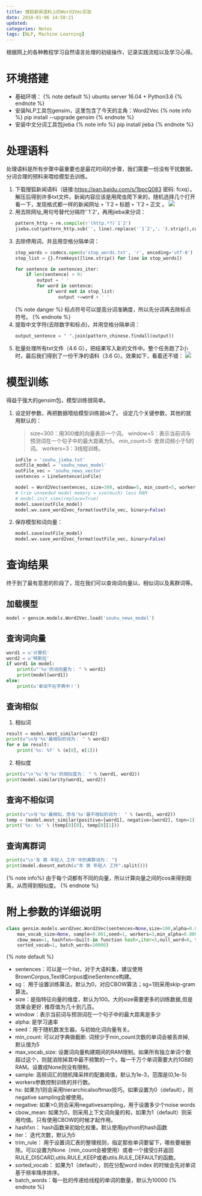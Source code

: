```yaml
---
title: 搜狐新闻语料上的Word2Vec实验
date: 2018-01-06 14:58:21
updated: 
categories: Notes
tags: [NLP, Machine Learning]
---
```


根据网上的各种教程学习自然语言处理的初级操作，记录实践流程以及学习心得。
<!--more-->
# 环境搭建
- 基础环境：
    {% note default %}
    ubuntu server 16.04 + Python3.6
    {% endnote %}
- 安装NLP工具包gensim，这里包含了今天的主角：Word2Vec
    {% note info %}
    pip install --upgrade gensim
    {% endnote %}
- 安装中文分词工具包jieba
    {% note info %}
    pip install jieba
    {% endnote %}

# 处理语料
处理语料是所有步骤中最重要也是最花时间的步骤，我们需要一份没有干扰数据，分词合理的预料来喂给模型去训练。
1. 下载搜狐新闻语料（链接:https://pan.baidu.com/s/1bpcQ083 密码: fcxq）。解压后得到许多txt文件。新闻内容应该是用爬虫爬下来的，随机选择几个打开看一下，发现格式都一样的新闻网址 `+` \`1\`2 `+` 标题 `+` \`1\`2 `+` 正文 。
    ![](\2018/01/06/搜狐新闻语料上的Word2Vec实验\souhunews.png)
2. 用去除网址,用句号替代分隔符'\`1`2'，再用jieba来分词：
    ```python
    pattern_http = re.compile(r'(http.*?)`1`2')
    jieba.cut(pattern_http.sub('', line).replace('`1`2','。').strip(),cut_all=False)]
    ```
3. 去除停用词，并且用空格分隔单词：
    ```python
    stop_words = codecs.open(u'stop_words.txt', 'r', encoding='utf-8')
    stop_list = {}.fromkeys([line.strip() for line in stop_words])

    for sentence in sentences_iter:
        if len(sentence) > 0:
            output = ' '
            for word in sentence:
                if word not in stop_list:
                    output +=word + ' '
    ```
    {% note danger %}
    标点符号可以提高分词准确度，所以先分词再去除标点符号。
    {% endnote %}
4. 提取中文字符(去除数字和标点)，并用空格分隔单词：
    ```python
    output_sentence = " ".join(pattern_chinese.findall(output))
    ```
5. 批量处理所有txt文件（4.6 G），把结果写入新的文件中。整个任务跑了2小时，最后我们得到了一份干净的语料（3.6 G）。效果如下，看着还不错：
![](\2018/01/06/搜狐新闻语料上的Word2Vec实验\souhuyuliao.png)

# 模型训练
得益于强大的gensim包，模型训练很简单。
1. 设定好参数，再把数据喂给模型训练就ok了。
    设定几个关键参数，其他的就用默认的：
    > size=300：用300维的向量表示一个词。
    > window=5：表示当前词与预测词在一个句子中的最大距离为5。
    > min_count=5: 舍弃词频小于5的词。
    > workers=3：3线程训练。

    ```python
    inFile = 'souhu_jieba.txt'
    outFile_model = 'souhu_news_model'
    outFile_vec = 'souhu_news_vector'
    sentences = LineSentence(inFile)

    model = Word2Vec(sentences, size=300, window=5, min_count=5, workers=3)
    # trim unneeded model memory = use(much) less RAM
    # model.init_sims(replace=True)
    model.save(outFile_model)
    model.wv.save_word2vec_format(outFile_vec, binary=False)
    ```
2. 保存模型和词向量：
    ```python
    model.save(outFile_model)
    model.wv.save_word2vec_format(outFile_vec, binary=False)
    ```

# 查询结果
终于到了最有意思的阶段了，现在我们可以查询词向量以，相似词以及离群词等。
## 加载模型
```python
model = gensim.models.Word2Vec.load('souhu_news_model')
```
## 查询词向量
```python
word1 = u'计算机'
word2 = u'特斯拉'
if word1 in model:
    print(u"'%s'的词向量为： " % word1)
    print(model[word1])
else:
    print(u'单词不在字典中！')
```
## 查询相似
1. 相似词
```python
result = model.most_similar(word2)
print(u"\n与'%s'最相似的词为： " % word2)
for e in result:
    print('%s: %f' % (e[0], e[1]))
```
2. 相似度
```python
print(u"\n'%s'与'%s'的相似度为： " % (word1, word2))
print(model.similarity(word1, word2))
```
## 查询不相似词
```python
print(u"\n与'%s'最相似，而与'%s'最不相似的词为： " % (word1, word2))
temp = (model.most_similar(positive=[word1], negative=[word2], topn=1))
print('%s: %s' % (temp[0][0], temp[0][1]))
```
## 查询离群词
```python
print(u"\n'车 房 年轻人 工作'中的离群词为： ")
print(model.doesnt_match(u"车 房 年轻人 工作".split()))
```
{% note info%}
由于每个词都有不同的向量，所以计算向量之间的cos来得到距离，从而得到相似度。
{% endnote %}

# 附上参数的详细说明
```python
class gensim.models.word2vec.Word2Vec(sentences=None,size=100,alpha=0.025,window=5, min_count=5, 
    max_vocab_size=None, sample=0.001,seed=1, workers=3,min_alpha=0.0001, sg=0, hs=0, negative=5, 
    cbow_mean=1, hashfxn=<built-in function hash>,iter=5,null_word=0, trim_rule=None, 
    sorted_vocab=1, batch_words=10000)
```
{% note default %}
- sentences：可以是一个list，对于大语料集，建议使用BrownCorpus,Text8Corpus或ineSentence构建。
- sg： 用于设置训练算法，默认为0，对应CBOW算法；sg=1则采用skip-gram算法。
- size：是指特征向量的维度，默认为100。大的size需要更多的训练数据,但是效果会更好. 推荐值为几十到几百。
- window：表示当前词与预测词在一个句子中的最大距离是多少
- alpha: 是学习速率
- seed：用于随机数发生器。与初始化词向量有关。
- min_count: 可以对字典做截断. 词频少于min_count次数的单词会被丢弃掉, 默认值为5
- max_vocab_size: 设置词向量构建期间的RAM限制。如果所有独立单词个数超过这个，则就消除掉其中最不频繁的一个。每一千万个单词需要大约1GB的RAM。设置成None则没有限制。
- sample: 高频词汇的随机降采样的配置阈值，默认为1e-3，范围是(0,1e-5)
- workers参数控制训练的并行数。
- hs: 如果为1则会采用hierarchicalsoftmax技巧。如果设置为0（default），则negative sampling会被使用。
- negative: 如果>0,则会采用negativesampling，用于设置多少个noise words
- cbow_mean: 如果为0，则采用上下文词向量的和，如果为1（default）则采用均值。只有使用CBOW的时候才起作用。
- hashfxn： hash函数来初始化权重。默认使用python的hash函数
- iter： 迭代次数，默认为5
- trim_rule： 用于设置词汇表的整理规则，指定那些单词要留下，哪些要被删除。可以设置为None（min_count会被使用）或者一个接受()并返回RULE_DISCARD,utils.RULE_KEEP或者utils.RULE_DEFAULT的函数。
- sorted_vocab： 如果为1（default），则在分配word index 的时候会先对单词基于频率降序排序。
- batch_words：每一批的传递给线程的单词的数量，默认为10000
{% endnote %}